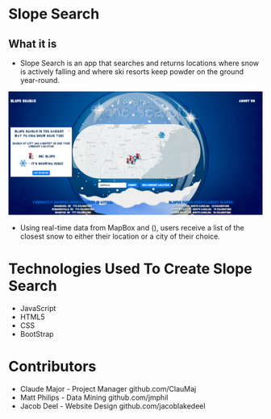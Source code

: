 # Slope Search

## What it is

- Slope Search is an app that searches and returns locations where snow is actively falling and where ski resorts keep powder on the ground year-round.

![Image of Slope Search](images/SlopeSearch.png)

- Using real-time data from MapBox and (), users receive a list of the closest snow to either their location or a city of their choice.


# Technologies Used To Create Slope Search

- JavaScript
- HTML5
- CSS
- BootStrap



# Contributors
- Claude Major - Project Manager github.com/ClauMaj
- Matt Philips - Data Mining github.com/jmphil
- Jacob Deel - Website Design github.com/jacoblakedeel